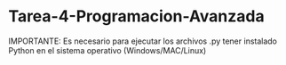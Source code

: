 # Tarea-4-Programacion-Avanzada
IMPORTANTE: Es necesario para ejecutar los archivos .py tener instalado Python en el sistema operativo (Windows/MAC/Linux)

